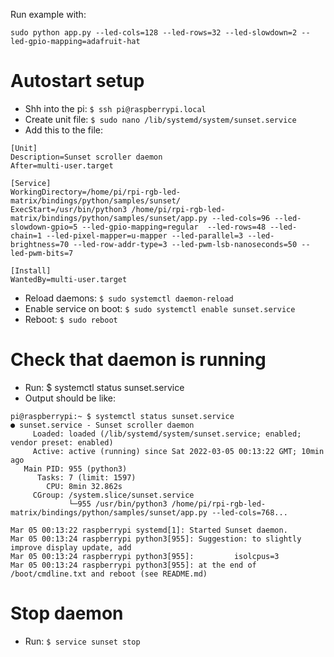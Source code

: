 Run example with:

````
sudo python app.py --led-cols=128 --led-rows=32 --led-slowdown=2 --led-gpio-mapping=adafruit-hat
````

# Autostart setup

- Shh into the pi: `$ ssh pi@raspberrypi.local`
- Create unit file: `$ sudo nano /lib/systemd/system/sunset.service`
- Add this to the file:

````
[Unit]
Description=Sunset scroller daemon
After=multi-user.target

[Service]
WorkingDirectory=/home/pi/rpi-rgb-led-matrix/bindings/python/samples/sunset/
ExecStart=/usr/bin/python3 /home/pi/rpi-rgb-led-matrix/bindings/python/samples/sunset/app.py --led-cols=96 --led-slowdown-gpio=5 --led-gpio-mapping=regular  --led-rows=48 --led-chain=1 --led-pixel-mapper=u-mapper --led-parallel=3 --led-brightness=70 --led-row-addr-type=3 --led-pwm-lsb-nanoseconds=50 --led-pwm-bits=7

[Install]
WantedBy=multi-user.target
````

- Reload daemons: `$ sudo systemctl daemon-reload`
- Enable service on boot: `$ sudo systemctl enable sunset.service`
- Reboot: `$ sudo reboot`


# Check that daemon is running

- Run: $ systemctl status sunset.service
- Output should be like:

````
pi@raspberrypi:~ $ systemctl status sunset.service
● sunset.service - Sunset scroller daemon
     Loaded: loaded (/lib/systemd/system/sunset.service; enabled; vendor preset: enabled)
     Active: active (running) since Sat 2022-03-05 00:13:22 GMT; 10min ago
   Main PID: 955 (python3)
      Tasks: 7 (limit: 1597)
        CPU: 8min 32.862s
     CGroup: /system.slice/sunset.service
             └─955 /usr/bin/python3 /home/pi/rpi-rgb-led-matrix/bindings/python/samples/sunset/app.py --led-cols=768...

Mar 05 00:13:22 raspberrypi systemd[1]: Started Sunset daemon.
Mar 05 00:13:24 raspberrypi python3[955]: Suggestion: to slightly improve display update, add
Mar 05 00:13:24 raspberrypi python3[955]:         isolcpus=3
Mar 05 00:13:24 raspberrypi python3[955]: at the end of /boot/cmdline.txt and reboot (see README.md)
````

# Stop daemon

- Run: `$ service sunset stop`